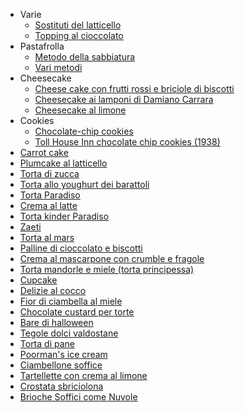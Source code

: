 - Varie
    - [Sostituti del latticello](Sostituti-del-latticello.md)
    - [Topping al cioccolato](Topping-al-cioccolato.md)
- Pastafrolla
    - [Metodo della sabbiatura](Metodo-della-sabbiatura.md)
    - [Vari metodi](Vari-metodi.md)
- Cheesecake
    - [Cheese cake con frutti rossi e briciole di biscotti](Cheese-cake-con-frutti-rossi-e-briciole-di-biscotti.md)
    - [Cheesecake ai lamponi di Damiano Carrara](cheesecake-ai-lamponi.md)
    - [Cheesecake al limone](cheesecake-al-limone.md)
- Cookies
    - [Chocolate-chip cookies](Chocolate-chip-cookies.md)
    - [Toll House Inn chocolate chip cookies (1938)](Toll-House-Inn-chocolate-chip-cookies.md)
- [Carrot cake](Carrot-cake.md)
- [Plumcake al latticello](Plumcake-al-latticello.md)
- [Torta di zucca](Torta-di-zucca.md)
- [Torta allo youghurt dei barattoli](Torta-allo-youghurt-dei-barattoli.md)
- [Torta Paradiso](Torta-Paradiso.md)
- [Crema al latte](Crema-al-latte.md)
- [Torta kinder Paradiso](Torta-kinder-Paradiso.md)
- [Zaeti](Zaeti.md)
- [Torta al mars](Torta-al-mars.md)
- [Palline di cioccolato e biscotti](Palline-di-cioccolato-e-biscotti.md)
- [Crema al mascarpone con crumble e fragole](Crema-al-mascarpone-con-crumble-e-fragole.md)
- [Torta mandorle e miele (torta principessa)](Torta-mandorle-e-miele.md)
- [Cupcake](Cupcake.md)
- [Delizie al cocco](Delizie-al-cocco.md)
- [Fior di ciambella al miele](Fior-di-ciambella-al-miele.md)
- [Chocolate custard per torte](Chocolate-custard-per-torte.md)
- [Bare di halloween](Bare-di-halloween.md)
- [Tegole dolci valdostane](Tegole-dolci-valdostane.md)
- [Torta di pane](Torta-di-pane.md)
- [Poorman's ice cream](Poormans-ice-cream.md)
- [Ciambellone soffice](Ciambellone-soffice.md)
- [Tartellette con crema al limone](Tartellette-con-crema-al-limone.md)
- [Crostata sbriciolona](crostata-sbriciolona.md)
- [Brioche Soffici come Nuvole](Brioche-Soffici-come-Nuvole.md)

